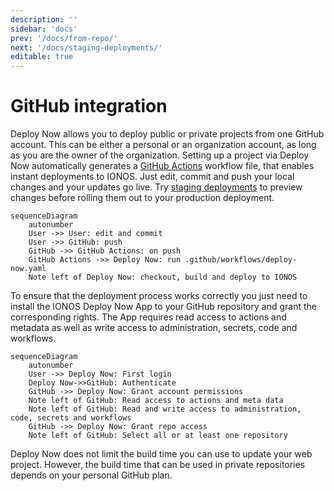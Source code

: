 ```yaml
---
description: ''
sidebar: 'docs'
prev: '/docs/from-repo/'
next: '/docs/staging-deployments/'
editable: true
---
```


# GitHub integration

Deploy Now allows you to deploy public or private projects from one GitHub account. This can be either a personal or an organization account, as long as you are the owner of the organization. Setting up a project via Deploy Now automatically generates a [GitHub Actions](https://github.com/features/actions) workflow file, that enables instant deployments to IONOS. Just edit, commit and push your local changes and your updates go live. Try [staging deployments](/docs/staging-deployments/) to preview changes before rolling them out to your production deployment.

~~~mermaid
sequenceDiagram
    autonumber
    User ->> User: edit and commit
    User ->> GitHub: push
    GitHub ->> GitHub Actions: on push
    GitHub Actions ->> Deploy Now: run .github/workflows/deploy-now.yaml 
    Note left of Deploy Now: checkout, build and deploy to IONOS
~~~

To ensure that the deployment process works correctly you just need to install the IONOS Deploy Now App to your GitHub repository and grant the corresponding rights. The App requires read access to actions and metadata as well as write access to administration, secrets, code and workflows.

~~~mermaid
sequenceDiagram
    autonumber
    User ->> Deploy Now: First login
    Deploy Now->>GitHub: Authenticate
    GitHub ->> Deploy Now: Grant account permissions
    Note left of GitHub: Read access to actions and meta data
    Note left of GitHub: Read and write access to administration, code, secrets and workflows
    GitHub ->> Deploy Now: Grant repo access
    Note left of GitHub: Select all or at least one repository
~~~

Deploy Now does not limit the build time you can use to update your web project. However, the build time that can be used in private repositories depends on your personal GitHub plan.
